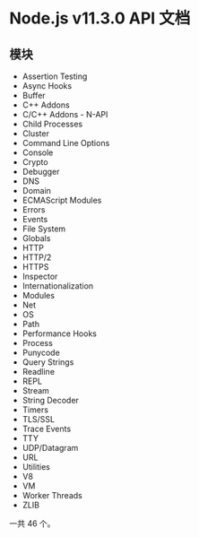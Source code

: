 # Node.js v11.3.0 API 文档

## 模块

+ Assertion Testing
+ Async Hooks
+ Buffer
+ C++ Addons
+ C/C++ Addons - N-API
+ Child Processes
+ Cluster
+ Command Line Options
+ Console
+ Crypto
+ Debugger
+ DNS
+ Domain
+ ECMAScript Modules
+ Errors
+ Events
+ File System
+ Globals
+ HTTP
+ HTTP/2
+ HTTPS
+ Inspector
+ Internationalization
+ Modules
+ Net
+ OS
+ Path
+ Performance Hooks
+ Process
+ Punycode
+ Query Strings
+ Readline
+ REPL
+ Stream
+ String Decoder
+ Timers
+ TLS/SSL
+ Trace Events
+ TTY
+ UDP/Datagram
+ URL
+ Utilities
+ V8
+ VM
+ Worker Threads
+ ZLIB

一共 46 个。   

